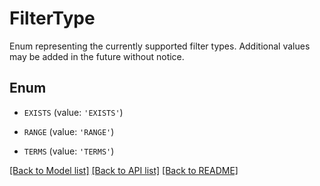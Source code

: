 # FilterType

Enum representing the currently supported filter types. Additional values may be added in the future without notice.

## Enum

* `EXISTS` (value: `'EXISTS'`)

* `RANGE` (value: `'RANGE'`)

* `TERMS` (value: `'TERMS'`)

[[Back to Model list]](../README.md#documentation-for-models) [[Back to API list]](../README.md#documentation-for-api-endpoints) [[Back to README]](../README.md)


